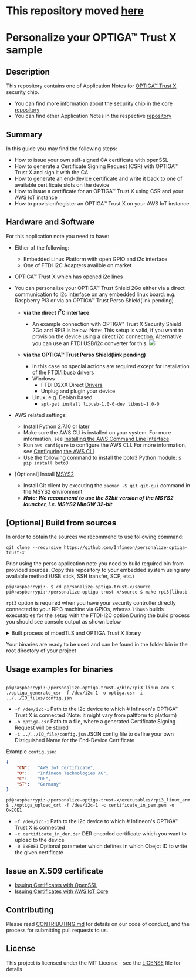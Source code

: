 # This repository moved [here](https://github.com/Infineon/personalize-optiga-trust)

# Personalize your OPTIGA™ Trust X sample

## Description

This repository contains one of Application Notes for [OPTIGA™ Trust X](https://www.infineon.com/cms/en/product/security-smart-card-solutions/optiga-embedded-security-solutions/optiga-trust/optiga-trust-x-sls-32aia/) security chip.

* You can find more information about the security chip in the core [repository](https://github.com/Infineon/optiga-trust-x)
* You can find other Application Notes in the respective [repository](https://github.com/Infineon/appnotes-optiga-trust-x)

## Summary
In this guide you may find the following steps:
* How to issue your own self-signed CA certificate with openSSL
* How to generate a Certificate Signing Request (CSR) with OPTIGA™ Trust X and sign it with the CA
* How to generate an end-device certificate and write it back to one of available certificate slots on the device
* How to issue a certificate for an OPTIGA™ Trust X using CSR and your AWS IoT instance
* How to provision/register an OPTIGA™ Trust X on your AWS IoT instance

## Hardware and Software
For this application note you need to have:
* Either of the following:
  * Embedded Linux Platform with open GPIO and i2c interface
  * One of FTDI I2C Adapters availble on market
* OPTIGA™ Trust X which has opened i2c lines

* You can personalize your OPTIGA™ Trust Shield 2Go either via a direct communication to i2c interface on any embedded linux board: e.g. Raspberry Pi3 or via an OPTIGA™ Trust Perso Shield(link pending)
  * **via the direct I<sup>2</sup>C interface**
    * An example connection with OPTIGA™ Trust X Security Shield 2Go and RPi3 is below. Note: This setup is valid, if you want to provision the device using a direct i2c connection. Alternative you can use an FTDI USB/i2c converter for this.
![](https://github.com/Infineon/Assets/blob/master/Pictures/optiga_trust_x_rpi3_setup.jpg)

  * **via the OPTIGA™ Trust Perso Shield(link pending)**
    * In this case no special actions are required except for installation of the FTDI/libusb drivers
    * Windows
      * FTDI D2XX Direct [Drivers](https://www.ftdichip.com/Drivers/D2XX.htm)
      * Unplug and plugin your device
    * Linux; e.g. Debian based
      * `apt-get install libusb-1.0-0-dev libusb-1.0-0`
* AWS related settings:
  * Install Python 2.7.10 or later
  * Make sure the AWS CLI is installed on your system. For more information, see [Installing the AWS Command Line Interface](https://docs.aws.amazon.com/cli/latest/userguide/installing.html)
  * Run `aws configure` to configure the AWS CLI. For more information, see [Configuring the AWS CLI](https://docs.aws.amazon.com/cli/latest/userguide/cli-chap-getting-started.html)
  * Use the following command to install the boto3 Python module: `$  pip install boto3`
* [Optional] Install [MSYS2](https://www.msys2.org/)
  * Install Git client by executing the `pacman -S git git-gui` command in the MSYS2 environment
  * _**Note: We recommend to use the 32bit version of the MSYS2 launcher, i.e. MSYS2 MinGW 32-bit**_ 


## [Optional] Build from sources

In order to obtain the sources we recommend to use following command:
```console
git clone --recursive https://github.com/Infineon/personalize-optiga-trust-x
```

Prior using the perso application note you need to build required bin from provided sources.
Copy this repository to your embedded system using any available method (USB stick, SSH transfer, SCP, etc.)
```console
pi@raspberrypi:~ $ cd personalize-optiga-trust-x/source
pi@raspberrypi:~/personalize-optiga-trust-x/source $ make rpi3|libusb
```

`rpi3` option is required when you have your security controller directly connected to your RPi3 machine via GPIOs, wheras `libusb` builds executables for the setup with the FTDI-I2C option
During the build process you should see console output as shown below
<details> 
  <summary> Built process of mbedTLS and OPTIGA Trust X library</summary>

```console
mkdir -p ./build
mkdir -p ./../bin
make -C ./mbedtls-2.6.0/ no_test
make[1]: Entering directory '/home/pi/personalize-optiga-trust-x/source/mbedtls-2.6.0'
make[2]: Entering directory '/home/pi/personalize-optiga-trust-x/source/mbedtls-2.6.0/library'
  CC    aes.c
  CC    aesni.c
  CC    arc4.c
  CC    asn1parse.c
  CC    asn1write.c
  CC    base64.c
  CC    bignum.c
  CC    blowfish.c
  CC    camellia.c
  CC    ccm.c
  CC    cipher.c
  CC    cipher_wrap.c
  CC    cmac.c
  CC    ctr_drbg.c
  CC    des.c
  CC    dhm.c
  CC    ecdh.c
  CC    ecdsa.c
  CC    ecjpake.c
  CC    ecp.c
  CC    ecp_curves.c
  CC    entropy.c
  CC    entropy_poll.c
  CC    error.c
  CC    gcm.c
  CC    havege.c
  CC    hmac_drbg.c
  CC    md.c
  CC    md2.c
  CC    md4.c
  CC    md5.c
  CC    md_wrap.c
  CC    memory_buffer_alloc.c
  CC    oid.c
  CC    padlock.c
  CC    pem.c
  CC    pk.c
  CC    pk_wrap.c
  CC    pkcs12.c
  CC    pkcs5.c
  CC    pkparse.c
  CC    pkwrite.c
  CC    platform.c
  CC    ripemd160.c
  CC    rsa.c
  CC    sha1.c
  CC    sha256.c
  CC    sha512.c
  CC    threading.c
  CC    timing.c
  CC    version.c
  CC    version_features.c
  CC    xtea.c
  AR    libmbedcrypto.a
  RL    libmbedcrypto.a
  CC    certs.c
  CC    pkcs11.c
  CC    x509.c
  CC    x509_create.c
  CC    x509_crl.c
  CC    x509_crt.c
  CC    x509_csr.c
  CC    x509write_crt.c
  CC    x509write_csr.c
  AR    libmbedx509.a
  RL    libmbedx509.a
  CC    debug.c
  CC    net_sockets.c
  CC    ssl_cache.c
  CC    ssl_ciphersuites.c
  CC    ssl_cli.c
  CC    ssl_cookie.c
  CC    ssl_srv.c
  CC    ssl_ticket.c
  CC    ssl_tls.c
  AR    libmbedtls.a
  RL    libmbedtls.a
make[2]: Leaving directory '/home/pi/personalize-optiga-trust-x/source/mbedtls-2.6.0/library'
make[2]: Entering directory '/home/pi/personalize-optiga-trust-x/source/mbedtls-2.6.0/programs'
  CC    aes/aescrypt2.c
  CC    aes/crypt_and_hash.c
  CC    hash/hello.c
  CC    hash/generic_sum.c
  CC    pkey/dh_client.c
  CC    pkey/dh_genprime.c
  CC    pkey/dh_server.c
  CC    pkey/ecdh_curve25519.c
  CC    pkey/ecdsa.c
  CC    pkey/gen_key.c
  CC    pkey/key_app.c
  CC    pkey/key_app_writer.c
  CC    pkey/mpi_demo.c
  CC    pkey/pk_decrypt.c
  CC    pkey/pk_encrypt.c
  CC    pkey/pk_sign.c
  CC    pkey/pk_verify.c
  CC    pkey/rsa_genkey.c
  CC    pkey/rsa_decrypt.c
  CC    pkey/rsa_encrypt.c
  CC    pkey/rsa_sign.c
  CC    pkey/rsa_verify.c
  CC    pkey/rsa_sign_pss.c
  CC    pkey/rsa_verify_pss.c
  CC    ssl/dtls_client.c
  CC    ssl/dtls_server.c
  CC    ssl/ssl_client1.c
  CC    ssl/ssl_client2.c
  CC    ssl/ssl_server.c
  CC    ssl/ssl_server2.c
  CC    ssl/ssl_fork_server.c
  CC    ssl/mini_client.c
  CC    ssl/ssl_mail_client.c
  CC    random/gen_entropy.c
  CC    random/gen_random_havege.c
  CC    random/gen_random_ctr_drbg.c
  CC    test/ssl_cert_test.c
  CC    test/benchmark.c
  CC    test/selftest.c
  CC    test/udp_proxy.c
  CC    util/pem2der.c
  CC    util/strerror.c
  CC    x509/cert_app.c
  CC    x509/crl_app.c
  CC    x509/cert_req.c
  CC    x509/cert_write.c
  CC    x509/req_app.c
make[2]: Leaving directory '/home/pi/personalize-optiga-trust-x/source/mbedtls-2.6.0/programs'
make[1]: Leaving directory '/home/pi/personalize-optiga-trust-x/source/mbedtls-2.6.0'
Compiling optiga_trust_x/optiga/crypt/optiga_crypt.c
Compiling optiga_trust_x/optiga/util/optiga_util.c
Compiling optiga_trust_x/optiga/cmd/CommandLib.c
Compiling optiga_trust_x/optiga/common/Logger.c
Compiling optiga_trust_x/optiga/common/Util.c
Compiling optiga_trust_x/optiga/comms/optiga_comms.c
Compiling optiga_trust_x/optiga/comms/ifx_i2c/ifx_i2c.c
Compiling optiga_trust_x/optiga/comms/ifx_i2c/ifx_i2c_config.c
Compiling optiga_trust_x/optiga/comms/ifx_i2c/ifx_i2c_data_link_layer.c
Compiling optiga_trust_x/optiga/comms/ifx_i2c/ifx_i2c_physical_layer.c
Compiling optiga_trust_x/optiga/comms/ifx_i2c/ifx_i2c_transport_layer.c
Compiling optiga_trust_x/pal/linux/pal.c
Compiling optiga_trust_x/pal/linux/pal_gpio.c
Compiling optiga_trust_x/pal/linux/pal_i2c.c
Compiling optiga_trust_x/pal/linux/pal_ifx_i2c_config.c
Compiling optiga_trust_x/pal/linux/pal_os_event.c
Compiling optiga_trust_x/pal/linux/pal_os_lock.c
Compiling optiga_trust_x/pal/linux/pal_os_timer.c
Compiling json_parser/cJSON.c
Compiling json_parser/JSON_parser.c
Compiling optiga_generate_csr.c
optiga_generate_csr.c: In function ‘__optiga_sign_wrap’:
optiga_generate_csr.c:88:35: warning: passing argument 1 of ‘optiga_crypt_ecdsa_sign’ discards ‘const’ qualifier from pointer target type [-Wdiscarded-qualifiers]
  status = optiga_crypt_ecdsa_sign(hash, hash_len, optiga_key_id, der_signature, &ds_len);
                                   ^~~~
In file included from optiga_generate_csr.c:54:0:
./optiga_trust_x/optiga/include/optiga/optiga_crypt.h:403:21: note: expected ‘uint8_t * {aka unsigned char *}’ but argument is of type ‘const unsigned char *’
 optiga_lib_status_t optiga_crypt_ecdsa_sign(uint8_t * digest,
                     ^~~~~~~~~~~~~~~~~~~~~~~
optiga_generate_csr.c:102:30: warning: format ‘%lu’ expects argument of type ‘long unsigned int’, but argument 2 has type ‘size_t {aka unsigned int}’ [-Wformat=]
     mbedtls_printf( " Size %lu\n", *sig_len);
                              ^
Linking ../bin/optiga_generate_csr
Compiling optiga_upload_crt.c
Linking ../bin/optiga_upload_crt
```
</details>

Your binaries are ready to be used and can be found in the folder bin in the root directory of your project

## Usage examples for binaries

```console

pi@raspberrypi:~/personalize-optiga-trust-x/bin/rpi3_linux_arm $ ./optiga_generate_csr -f /dev/i2c-1 -o optiga.csr -i ../../IO_files/config.jsn

```
* `-f /dev/i2c-1` Path to the i2c device to which # Infineon's OPTIGA&trade; Trust X is connected (Note: it might vary from paltform to platform)
* `-o optiga.csr` Path to a file, where a generated Certificate Signing Request will be stored
* `-i ../../IO_file/config.jsn` JSON config file to define your own Distiguished Name for the End-Device Certificate

Example `config.jsn`:

```json
{
	"CN":	"AWS IoT Certificate",
	"O":	"Infineon Technologies AG",
	"C":	"DE",
	"ST":	"Germany"
}
```

```console
pi@raspberrypi:~/personalize-optiga-trust-x/executables/rpi3_linux_arm $ ./optiga_upload_crt -f /dev/i2c-1 -c certificate_in_pem.pem -o 0xE0E1
```
* `-f /dev/i2c-1` Path to the i2c device to which # Infineon's OPTIGA&trade; Trust X is connected
* `-c certificate_in_der.der` DER encoded certificate which you want to upload to the device
* `-0 0xE0E1` Optional parameter which defines in which Obejct ID to write the given certificate


## Issue an X.509 certificate

* [Issuing Certificates with OpenSSL](https://github.com/Infineon/personalize-optiga-trust-x/wiki#issuing-certificates-with-openssl)
* [Issuing Certificates with AWS IoT Core](https://github.com/Infineon/personalize-optiga-trust-x/wiki#issuing-certificates-with-aws-iot-core)


## Contributing
Please read [CONTRIBUTING.md](https://github.com/Infineon/optiga-trust-x/blob/master/CONTRIBUTING.md) for details on our code of conduct, and the process for submitting pull requests to us.

## License
This project is licensed under the MIT License - see the [LICENSE](LICENSE) file for details
